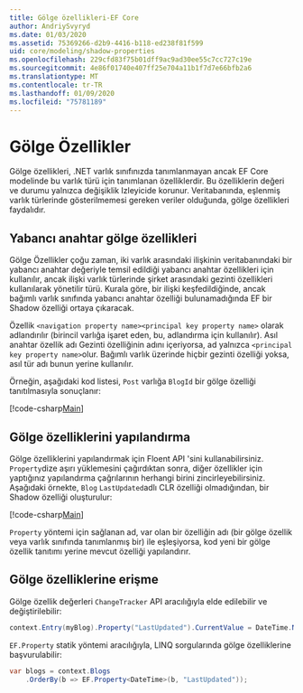 ```yaml
---
title: Gölge özellikleri-EF Core
author: AndriySvyryd
ms.date: 01/03/2020
ms.assetid: 75369266-d2b9-4416-b118-ed238f81f599
uid: core/modeling/shadow-properties
ms.openlocfilehash: 229cfd83f75b01dff9ac9ad30ee55c7cc727c19e
ms.sourcegitcommit: 4e86f01740e407ff25e704a11b1f7d7e66bfb2a6
ms.translationtype: MT
ms.contentlocale: tr-TR
ms.lasthandoff: 01/09/2020
ms.locfileid: "75781189"
---
```

# <a name="shadow-properties"></a>Gölge Özellikler

Gölge özellikleri, .NET varlık sınıfınızda tanımlanmayan ancak EF Core modelinde bu varlık türü için tanımlanan özelliklerdir. Bu özelliklerin değeri ve durumu yalnızca değişiklik Izleyicide korunur. Veritabanında, eşlenmiş varlık türlerinde gösterilmemesi gereken veriler olduğunda, gölge özellikleri faydalıdır.

## <a name="foreign-key-shadow-properties"></a>Yabancı anahtar gölge özellikleri

Gölge Özellikler çoğu zaman, iki varlık arasındaki ilişkinin veritabanındaki bir yabancı anahtar değeriyle temsil edildiği yabancı anahtar özellikleri için kullanılır, ancak ilişki varlık türlerinde şirket arasındaki gezinti özellikleri kullanılarak yönetilir türü. Kurala göre, bir ilişki keşfedildiğinde, ancak bağımlı varlık sınıfında yabancı anahtar özelliği bulunamadığında EF bir Shadow özelliği ortaya çıkaracak.

Özellik `<navigation property name><principal key property name>` olarak adlandırılır (birincil varlığa işaret eden, bu, adlandırma için kullanılır). Asıl anahtar özellik adı Gezinti özelliğinin adını içeriyorsa, ad yalnızca `<principal key property name>`olur. Bağımlı varlık üzerinde hiçbir gezinti özelliği yoksa, asıl tür adı bunun yerine kullanılır.

Örneğin, aşağıdaki kod listesi, `Post` varlığa `BlogId` bir gölge özelliği tanıtılmasıyla sonuçlanır:

[!code-csharp[Main](../../../samples/core/Modeling/Conventions/ShadowForeignKey.cs?name=Conventions&highlight=21-23)]

## <a name="configuring-shadow-properties"></a>Gölge özelliklerini yapılandırma

Gölge özelliklerini yapılandırmak için Floent API 'sini kullanabilirsiniz. `Property`dize aşırı yüklemesini çağırdıktan sonra, diğer özellikler için yaptığınız yapılandırma çağrılarının herhangi birini zincirleyebilirsiniz. Aşağıdaki örnekte, `Blog` `LastUpdated`adlı CLR özelliği olmadığından, bir Shadow özelliği oluşturulur:

[!code-csharp[Main](../../../samples/core/Modeling/FluentAPI/ShadowProperty.cs?name=ShadowProperty&highlight=8)]

`Property` yöntemi için sağlanan ad, var olan bir özelliğin adı (bir gölge özellik veya varlık sınıfında tanımlanmış bir) ile eşleşiyorsa, kod yeni bir gölge özellik tanıtımı yerine mevcut özelliği yapılandırır.

## <a name="accessing-shadow-properties"></a>Gölge özelliklerine erişme

Gölge özellik değerleri `ChangeTracker` API aracılığıyla elde edilebilir ve değiştirilebilir:

``` csharp
context.Entry(myBlog).Property("LastUpdated").CurrentValue = DateTime.Now;
```

`EF.Property` statik yöntemi aracılığıyla, LINQ sorgularında gölge özelliklerine başvurulabilir:

``` csharp
var blogs = context.Blogs
    .OrderBy(b => EF.Property<DateTime>(b, "LastUpdated"));
```
